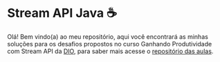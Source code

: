 # Stream API Java ☕

Olá! Bem vindo(a) ao meu repositório, aqui você encontrará as minhas soluções para os desafios propostos no curso Ganhando Produtividade com Stream API da [DIO](https://web.dio.me/home), para saber mais acesse o [repositório das aulas](https://github.com/digitalinnovationone/ganhando_produtividade_com_Stream_API_Java).
